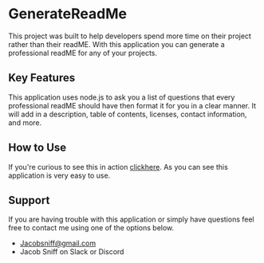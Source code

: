 # GenerateReadMe

This project was built to help developers spend more time on their project rather than their readME. With this application you can generate a professional readME for any of your projects.

## Key Features

This application uses node.js to ask you a list of questions that every professional readME should have then format it for you in a clear manner.
It will add in a description, table of contents, licenses, contact information, and more.

## How to Use

If you're curious to see this in action [clickhere](https://drive.google.com/file/d/1DwX4hGCxyMUlyb6GxPJr7PlRgYaWeft0/preview).
As you can see this application is very easy to use.

## Support

If you are having trouble with this application or simply have questions feel free to contact me using one of the options below.

- Jacobsniff@gmail.com
- Jacob Sniff on Slack or Discord
